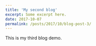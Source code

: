 ```yaml
---
title: 'My second blog'
excerpt: Some excerpt here. 
date: 2017-10-07
permalink: /posts/2017/10/blog-post-3/
---
```


This is my third blog demo. 
